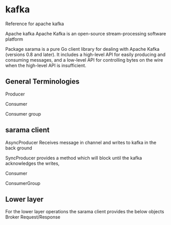 # kafka
Reference for apache kafka


Apache kafka
Apache Kafka is an open-source stream-processing software platform 

Package sarama is a pure Go client library for dealing with Apache Kafka (versions 0.8 and later). It includes a high-level API for easily producing and consuming messages, and a low-level API for controlling bytes on the wire when the high-level API is insufficient.

General Terminologies
--------------------
Producer

Consumer

Consumer group 

sarama client
-------------
AsyncProducer
Receives message in channel and writes to kafka in the back ground

SyncProducer
provides a method which will block until the kafka acknowledges the writes, 

Consumer

ConsumerGroup

Lower layer
----------
For the lower layer operations the sarama client provides the below objects 
Broker 
Request/Response 

